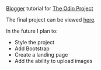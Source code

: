 [Blogger](http://tutorials.jumpstartlab.com/projects/blogger.html) tutorial for [The Odin Project](http://www.theodinproject.com)

The final project can be viewed [here](https://aqueous-oasis-60855.herokuapp.com).

In the future I plan to:
<ul>
<li>Style the project</li>
<li>Add Bootstrap</li>
<li>Create a landing page</li>
<li>Add the ability to upload images</li>
</ul>
